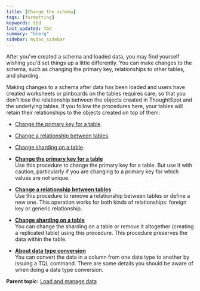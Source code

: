 ```yaml
---
title: [Change the schema]
tags: [formatting]
keywords: tbd
last_updated: tbd
summary: "blerg"
sidebar: mydoc_sidebar
---
```

After you've created a schema and loaded data, you may find yourself wishing you'd set things up a little differently. You can make changes to the schema, such as changing the primary key, relationships to other tables, and sharding.

Making changes to a schema after data has been loaded and users have created worksheets or pinboards on the tables requires care, so that you don't lose the relationship between the objects created in ThoughtSpot and the underlying tables. If you follow the procedures here, your tables will retain their relationships to the objects created on top of them:

-   [Change the primary key for a table](change_primary_key.html#).
-   [Change a relationship between tables](change_relationships_tql.html#).
-   [Change sharding on a table](change_sharding.html#).

-   **[Change the primary key for a table](../../admin/loading/change_primary_key.html)**  
Use this procedure to change the primary key for a table. But use it with caution, particularly if you are changing to a primary key for which values are not unique.
-   **[Change a relationship between tables](../../admin/loading/change_relationships_tql.html)**  
Use this procedure to remove a relationship between tables or define a new one. This operation works for both kinds of relationships: foreign key or generic relationship.
-   **[Change sharding on a table](../../admin/loading/change_sharding.html)**  
You can change the sharding on a table or remove it altogether (creating a replicated table) using this procedure. This procedure preserves the data within the table.
-   **[About data type conversion](../../admin/loading/about_data_type_conversion.html)**  
You can convert the data in a column from one data type to another by issuing a TQL command. There are some details you should be aware of when doing a data type conversion.

**Parent topic:** [Load and manage data](../../admin/loading/loading_intro.html)
